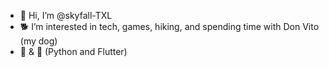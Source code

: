 - 👋 Hi, I’m @skyfall-TXL
- 🐕 I’m interested in tech, games, hiking, and spending time with Don Vito (my dog)
- 🐍 & 🐣 (Python and Flutter)


<!---
skyfallTXL/skyfallTXL is a ✨ special ✨ repository because its `README.md` (this file) appears on your GitHub profile.
You can click the Preview link to take a look at your changes.
--->
